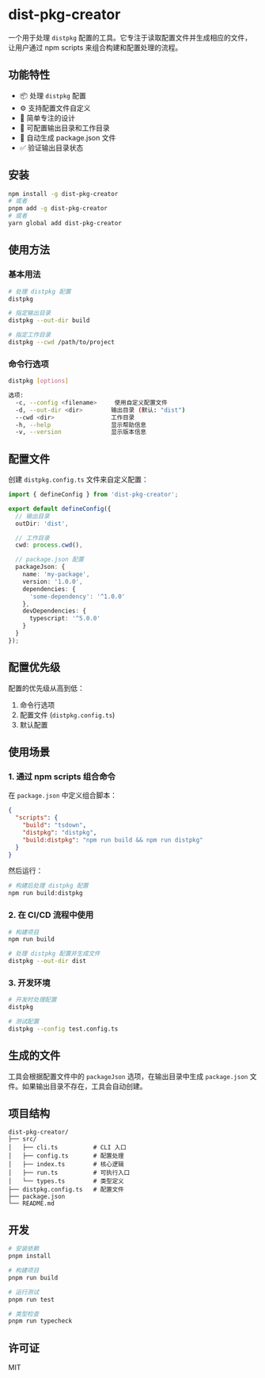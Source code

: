# dist-pkg-creator

一个用于处理 `distpkg` 配置的工具。它专注于读取配置文件并生成相应的文件，让用户通过 npm scripts 来组合构建和配置处理的流程。

## 功能特性

- 📦 处理 `distpkg` 配置
- ⚙️ 支持配置文件自定义
- 🎯 简单专注的设计
- 📁 可配置输出目录和工作目录
- 📄 自动生成 package.json 文件
- ✅ 验证输出目录状态

## 安装

```bash
npm install -g dist-pkg-creator
# 或者
pnpm add -g dist-pkg-creator
# 或者
yarn global add dist-pkg-creator
```

## 使用方法

### 基本用法

```bash
# 处理 distpkg 配置
distpkg

# 指定输出目录
distpkg --out-dir build

# 指定工作目录
distpkg --cwd /path/to/project
```

### 命令行选项

```bash
distpkg [options]

选项:
  -c, --config <filename>     使用自定义配置文件
  -d, --out-dir <dir>        输出目录 (默认: "dist")
  --cwd <dir>                工作目录
  -h, --help                 显示帮助信息
  -v, --version              显示版本信息
```

## 配置文件

创建 `distpkg.config.ts` 文件来自定义配置：

```typescript
import { defineConfig } from 'dist-pkg-creator';

export default defineConfig({
  // 输出目录
  outDir: 'dist',

  // 工作目录
  cwd: process.cwd(),

  // package.json 配置
  packageJson: {
    name: 'my-package',
    version: '1.0.0',
    dependencies: {
      'some-dependency': '^1.0.0'
    },
    devDependencies: {
      typescript: '^5.0.0'
    }
  }
});
```

## 配置优先级

配置的优先级从高到低：

1. 命令行选项
2. 配置文件 (`distpkg.config.ts`)
3. 默认配置

## 使用场景

### 1. 通过 npm scripts 组合命令

在 `package.json` 中定义组合脚本：

```json
{
  "scripts": {
    "build": "tsdown",
    "distpkg": "distpkg",
    "build:distpkg": "npm run build && npm run distpkg"
  }
}
```

然后运行：

```bash
# 构建后处理 distpkg 配置
npm run build:distpkg
```

### 2. 在 CI/CD 流程中使用

```bash
# 构建项目
npm run build

# 处理 distpkg 配置并生成文件
distpkg --out-dir dist
```

### 3. 开发环境

```bash
# 开发时处理配置
distpkg

# 测试配置
distpkg --config test.config.ts
```

## 生成的文件

工具会根据配置文件中的 `packageJson` 选项，在输出目录中生成 `package.json` 文件。如果输出目录不存在，工具会自动创建。

## 项目结构

```
dist-pkg-creator/
├── src/
│   ├── cli.ts          # CLI 入口
│   ├── config.ts       # 配置处理
│   ├── index.ts        # 核心逻辑
│   ├── run.ts          # 可执行入口
│   └── types.ts        # 类型定义
├── distpkg.config.ts   # 配置文件
├── package.json
└── README.md
```

## 开发

```bash
# 安装依赖
pnpm install

# 构建项目
pnpm run build

# 运行测试
pnpm run test

# 类型检查
pnpm run typecheck
```

## 许可证

MIT
